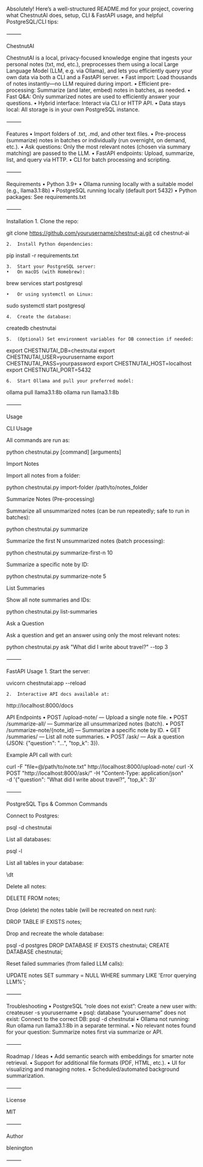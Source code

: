 Absolutely! Here’s a well-structured README.md for your project, covering what ChestnutAI does, setup, CLI & FastAPI usage, and helpful PostgreSQL/CLI tips:

⸻

ChestnutAI

ChestnutAI is a local, privacy-focused knowledge engine that ingests your personal notes (txt, md, etc.), preprocesses them using a local Large Language Model (LLM, e.g. via Ollama), and lets you efficiently query your own data via both a CLI and a FastAPI server.
	•	Fast import: Load thousands of notes instantly—no LLM required during import.
	•	Efficient pre-processing: Summarize (and later, embed) notes in batches, as needed.
	•	Fast Q&A: Only summarized notes are used to efficiently answer your questions.
	•	Hybrid interface: Interact via CLI or HTTP API.
	•	Data stays local: All storage is in your own PostgreSQL instance.

⸻

Features
	•	Import folders of .txt, .md, and other text files.
	•	Pre-process (summarize) notes in batches or individually (run overnight, on demand, etc.).
	•	Ask questions: Only the most relevant notes (chosen via summary matching) are passed to the LLM.
	•	FastAPI endpoints: Upload, summarize, list, and query via HTTP.
	•	CLI for batch processing and scripting.

⸻

Requirements
	•	Python 3.9+
	•	Ollama running locally with a suitable model (e.g., llama3.1:8b)
	•	PostgreSQL running locally (default port 5432)
	•	Python packages: See requirements.txt

⸻

Installation
	1.	Clone the repo:

git clone https://github.com/yourusername/chestnut-ai.git
cd chestnut-ai


	2.	Install Python dependencies:

pip install -r requirements.txt


	3.	Start your PostgreSQL server:
	•	On macOS (with Homebrew):

brew services start postgresql


	•	Or using systemctl on Linux:

sudo systemctl start postgresql


	4.	Create the database:

createdb chestnutai


	5.	(Optional) Set environment variables for DB connection if needed:

export CHESTNUTAI_DB=chestnutai
export CHESTNUTAI_USER=yourusername
export CHESTNUTAI_PASS=yourpassword
export CHESTNUTAI_HOST=localhost
export CHESTNUTAI_PORT=5432


	6.	Start Ollama and pull your preferred model:

ollama pull llama3.1:8b
ollama run llama3.1:8b



⸻

Usage

CLI Usage

All commands are run as:

python chestnutai.py [command] [arguments]

Import Notes

Import all notes from a folder:

python chestnutai.py import-folder /path/to/notes_folder

Summarize Notes (Pre-processing)

Summarize all unsummarized notes (can be run repeatedly; safe to run in batches):

python chestnutai.py summarize

Summarize the first N unsummarized notes (batch processing):

python chestnutai.py summarize-first-n 10

Summarize a specific note by ID:

python chestnutai.py summarize-note 5

List Summaries

Show all note summaries and IDs:

python chestnutai.py list-summaries

Ask a Question

Ask a question and get an answer using only the most relevant notes:

python chestnutai.py ask "What did I write about travel?" --top 3


⸻

FastAPI Usage
	1.	Start the server:

uvicorn chestnutai:app --reload


	2.	Interactive API docs available at:
http://localhost:8000/docs

API Endpoints
	•	POST /upload-note/ — Upload a single note file.
	•	POST /summarize-all/ — Summarize all unsummarized notes (batch).
	•	POST /summarize-note/{note_id} — Summarize a specific note by ID.
	•	GET /summaries/ — List all note summaries.
	•	POST /ask/ — Ask a question (JSON: {"question": "...", "top_k": 3}).

Example API call with curl:

curl -F "file=@/path/to/note.txt" http://localhost:8000/upload-note/
curl -X POST "http://localhost:8000/ask/" -H "Content-Type: application/json" \
    -d '{"question": "What did I write about travel?", "top_k": 3}'


⸻

PostgreSQL Tips & Common Commands

Connect to Postgres:

psql -d chestnutai

List all databases:

psql -l

List all tables in your database:

\dt

Delete all notes:

DELETE FROM notes;

Drop (delete) the notes table (will be recreated on next run):

DROP TABLE IF EXISTS notes;

Drop and recreate the whole database:

psql -d postgres
DROP DATABASE IF EXISTS chestnutai;
CREATE DATABASE chestnutai;

Reset failed summaries (from failed LLM calls):

UPDATE notes SET summary = NULL WHERE summary LIKE 'Error querying LLM%';


⸻

Troubleshooting
	•	PostgreSQL “role does not exist”:
Create a new user with: createuser -s yourusername
	•	psql: database “yourusername” does not exist:
Connect to the correct DB: psql -d chestnutai
	•	Ollama not running:
Run ollama run llama3.1:8b in a separate terminal.
	•	No relevant notes found for your question:
Summarize notes first via summarize or API.

⸻

Roadmap / Ideas
	•	Add semantic search with embeddings for smarter note retrieval.
	•	Support for additional file formats (PDF, HTML, etc.).
	•	UI for visualizing and managing notes.
	•	Scheduled/automated background summarization.

⸻

License

MIT

⸻

Author

blenington

⸻